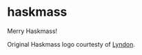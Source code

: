 haskmass
==

Merry Haskmass!

Original Haskmass logo courtesty of [Lyndon](https://github.com/sordina).
